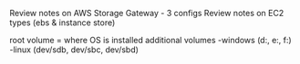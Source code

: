 Review notes on AWS Storage Gateway - 3 configs
Review notes on EC2 types (ebs & instance store)

root volume = where OS is installed
additional volumes
-windows (d:\, e:\, f:\)
-linux (dev/sdb, dev/sbc, dev/sbd)
